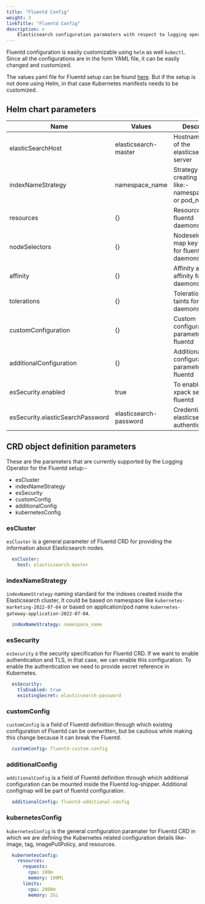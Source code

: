 ```yaml
---
title: "Fluentd Config"
weight: 3
linkTitle: "Fluentd Config"
description: >
    Elasticsearch configuration paramaters with respect to logging operator
---
```


Fluentd configuration is easily customizable using `helm` as well `kubectl`. Since all the configurations are in the form YAML file, it can be easily changed and customized.

The values.yaml file for Fluentd setup can be found [here](https://github.com/OT-CONTAINER-KIT/helm-charts/tree/main/charts/fluentd). But if the setup is not done using Helm, in that case Kubernetes manifests needs to be customized.

## Helm chart parameters

| **Name**                         | **Values**             | **Description**                                                 |
|----------------------------------|------------------------|-----------------------------------------------------------------|
| elasticSearchHost                | elasticsearch-master   | Hostname or URL of the elasticsearch server                     |
| indexNameStrategy                | namespace_name         | Strategy for creating indexes like:- namespace_name or pod_name |
| resources                        | {}                     | Resources for fluentd daemonset pods                            |
| nodeSelectors                    | {}                     | Nodeselectors map key-values for fluentd daemonset pods         |
| affinity                         | {}                     | Affinity and anit-affinity for fluentd daemonset pods           |
| tolerations                      | {}                     | Tolerations and taints for fluentd daemonset pods               |
| customConfiguration              | {}                     | Custom configuration parameters for fluentd                     |
| additionalConfiguration          | {}                     | Additional configuration parameters for fluentd                 |
| esSecurity.enabled               | true                   | To enabled the xpack security of fluentd                        |
| esSecurity.elasticSearchPassword | elasticsearch-password | Credentials for elasticsearch authentication                    |

## CRD object definition parameters

These are the parameters that are currently supported by the Logging Operator for the Fluentd setup:-

- esCluster
- indexNameStrategy
- esSecurity
- customConfig
- additionalConfig
- kubernetesConfig

### esCluster

`esCluster` is a general parameter of Fluentd CRD for providing the information about Elasticsearch nodes.

```yaml
  esCluster:
    host: elasticsearch-master
```

### indexNameStrategy

`indexNameStrategy` naming standard for the indexes created inside the Elasticsearch cluster, It could be based on namespace like `kubernetes-marketing-2022-07-04` or based on application/pod name `kubernetes-gateway-application-2022-07-04`.

```yaml
  indexNameStrategy: namespace_name
```

### esSecurity

`esSecurity` s the security specification for Fluentd CRD. If we want to enable authentication and TLS, in that case, we can enable this configuration. To enable the authentication we need to provide secret reference in Kubernetes.

```yaml
  esSecurity:
    tlsEnabled: true
    existingSecret: elasticsearch-password
```

### customConfig

`customConfig` is a field of Fluentd definition through which existing configuration of Fluentd can be overwritten, but be cautious while making this change because it can break the Fluentd.

```yaml
  customConfig: fluentd-custom-config
```

### additionalConfig

`additionalConfig` is a field of Fluentd definition through which additional configuration can be mounted inside the Fluentd log-shipper. Additional configmap will be part of fluentd configuration.

```yaml
  additionalConfig: fluentd-additional-config
```

### kubernetesConfig

`kubernetesConfig` is the general configuration paramater for Fluentd CRD in which we are defining the Kubernetes related configuration details like- image, tag, imagePullPolicy, and resources.

```yaml
  kubernetesConfig:
    resources:
      requests:
        cpu: 100m
        memory: 100Mi
      limits:
        cpu: 2000m
        memory: 2Gi
```
